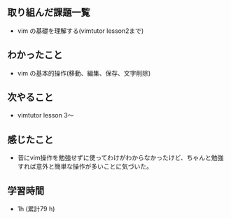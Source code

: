 ## 取り組んだ課題一覧

- vim の基礎を理解する(vimtutor lesson2まで)

## わかったこと
- vim の基本的操作(移動、編集、保存、文字削除)
　　
## 次やること
- vimtutor lesson 3〜

## 感じたこと
- 昔にvim操作を勉強せずに使ってわけがわからなかったけど、ちゃんと勉強すれば意外と簡単な操作が多いことに気づいた。
## 学習時間　
- 1h (累計79 h)
 
